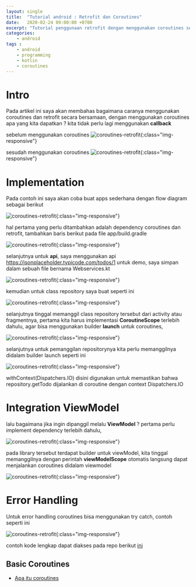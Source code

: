 ```yaml
---
layout: single
title:  "Tutorial android : Retrofit dan Coroutines"
date:   2020-02-24 09:00:00 +0700
excerpt: "Tutorial penggunaan retrofit dengan menggunakan coroutines sebagai library async"
categories: 
    - android
tags : 
    - android
    - programming
    - kotlin
    - coroutines
--- 
```


# Intro

Pada artikel ini saya akan membahas bagaimana caranya menggunakan coroutines dan retrofit secara bersamaan, dengan menggunakan coroutines apa yang kita dapatkan ? kita tidak perlu lagi menggunakan **callback** 

sebelum menggunakan coroutines
![coroutines-retrofit](/assets/images/coroutines/retrofit_vanilla.png){:class="img-responsive"}

sesudah menggunakan coroutines
![coroutines-retrofit](/assets/images/coroutines/retrofit_coroutines.png){:class="img-responsive"}

# Implementation

Pada contoh ini saya akan coba buat apps sederhana dengan flow diagram sebagai berikut

![coroutines-retrofit](/assets/images/coroutines/diagram_flow_retrofit.png){:class="img-responsive"}

hal pertama yang perlu ditambahkan adalah dependency coroutines dan retrofit, tambahkan baris berikut pada file app/build.gradle

![coroutines-retrofit](/assets/images/coroutines/retrofit_dep.png){:class="img-responsive"}

selanjutnya untuk **api**, saya menggunakan api https://jsonplaceholder.typicode.com/todos/1 untuk demo, saya simpan dalam sebuah file bernama Webservices.kt

![coroutines-retrofit](/assets/images/coroutines/retrofit_webservices.png){:class="img-responsive"}

kemudian untuk class repository saya buat seperti ini

![coroutines-retrofit](/assets/images/coroutines/retrofit_repository.png){:class="img-responsive"}

selanjutnya tinggal memanggil class repository tersebut dari activity atau fragmentnya, pertama kita harus implementasi **CoroutineScope** terlebih dahulu, agar bisa menggunakan builder **launch** untuk coroutines,

![coroutines-retrofit](/assets/images/coroutines/retrofit_coroutinesscope.png){:class="img-responsive"}

selanjutnya untuk pemanggilan repositorynya kita perlu memanggilnya didalam builder launch seperti ini

![coroutines-retrofit](/assets/images/coroutines/retrofit_launch_retro.png){:class="img-responsive"}

withContext(Dispatchers.IO) disini digunakan untuk memastikan bahwa repository.getTodo dijalankan di coroutine dengan context Dispatchers.IO

# Integration ViewModel

lalu bagaimana jika ingin dipanggil melalu **ViewModel** ? pertama perlu implement dependency terlebih dahulu, 

![coroutines-retrofit](/assets/images/coroutines/viewmodel_dep.png){:class="img-responsive"}

pada library tersebut terdapat builder untuk viewModel, kita tinggal memanggilnya dengan perintah **viewModelScope** otomatis langsung dapat menjalankan coroutines didalam viewmodel

![coroutines-retrofit](/assets/images/coroutines/viewmodel_scope.png){:class="img-responsive"}

# Error Handling

Untuk error handling coroutines bisa menggunakan try catch, contoh seperti ini

![coroutines-retrofit](/assets/images/coroutines/coroutines_errorhandling.png){:class="img-responsive"}

contoh kode lengkap dapat diakses pada repo berikut [ini](https://github.com/pratamawijaya/SimpleCoroutinesRetrofit)


## Basic Coroutines
- [Apa itu coroutines](https://pratamawijaya.com/android/apa-itu-coroutines/)